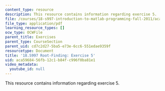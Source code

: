 ```yaml
---
content_type: resource
description: This resource contains information regarding exercise 5.
file: /courses/18-s997-introduction-to-matlab-programming-fall-2011/aca5968456fb12c1b84fc996f0ba81e1_MIT18_S997F11_Exercise_5.pdf
file_type: application/pdf
learning_resource_types: []
ocw_type: OCWFile
parent_title: Exercises
parent_type: CourseSection
parent_uid: cd7c2d27-5ba5-e73e-6cc6-551edae9359f
resourcetype: Document
title: '18.S997 Root-Finding: Exercise 5'
uid: aca59684-56fb-12c1-b84f-c996f0ba81e1
video_metadata:
  youtube_id: null
---
```

This resource contains information regarding exercise 5.

